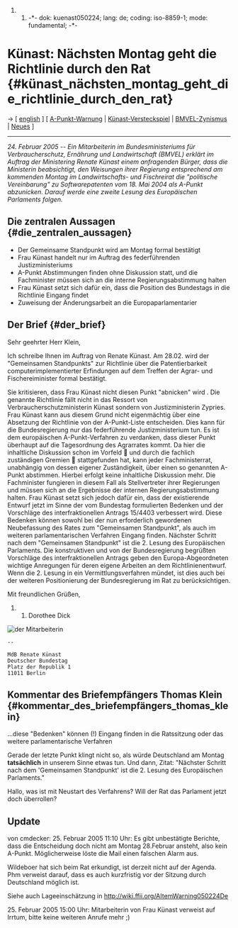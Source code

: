 1.  1.  -\*- dok: kuenast050224; lang: de; coding: iso-8859-1; mode:
        fundamental; -\*-

# Künast: Nächsten Montag geht die Richtlinie durch den Rat {#künast_nächsten_montag_geht_die_richtlinie_durch_den_rat}

-\> \[ [ english](Kuenast050224En "wikilink") \] \[ [
A-Punkt-Warnung](AItemWarning050224De "wikilink") \| [
Künast-Versteckspiel](Kuenast041221De "wikilink") \| [
BMVEL-Zynismus](LtrStark050121De "wikilink") \| [
Neues](SwpatcninoDe "wikilink") \]

------------------------------------------------------------------------

*24. Februar 2005 \-- Ein Mitarbeiterin im Bundesministeriums für
Verbraucherschutz, Ernährung und Landwirtschaft (BMVEL) erklärt im
Auftrag der Ministering Renate Künast einem anfragenden Bürger, dass die
Ministerin beabsichtigt, den Weisungen ihrer Regierung entsprechend am
kommenden Montag im Landwirtschafts- und Fischreirat die \"politische
Vereinbarung\" zu Softwarepatenten vom 18. Mai 2004 als A-Punkt
abzunicken. Darauf werde eine zweite Lesung des Europäischen Parlaments
folgen.*

## Die zentralen Aussagen {#die_zentralen_aussagen}

-   Der Gemeinsame Standpunkt wird am Montag formal bestätigt
-   Frau Künast handelt nur im Auftrag des federführenden
    Justizministeriums
-   A-Punkt Abstimmungen finden ohne Diskussion statt, und die
    Fachminister müssen sich an die interne Regierungsabstimmung halten
-   Frau Künast setzt sich dafür ein, dass die Position des Bundestags
    in die Richtlinie Eingang findet
-   Zuweisung der Änderungsarbeit an die Europaparlamentarier

## Der Brief {#der_brief}

Sehr geehrter Herr Klein,

Ich schreibe Ihnen im Auftrag von Renate Künast. Am 28.02. wird der
\"Gemeinsamen Standpunkts\" zur Richtlinie über die Patentierbarkeit
computerimplementierter Erfindungen auf dem Treffen der Agrar- und
Fischereiminister formal bestätigt.

Sie kritisieren, dass Frau Künast nicht diesen Punkt \"abnicken\" wird .
Die genannte Richtlinie fällt nicht in das Ressort von
Verbraucherschutzministerin Künast sondern von Justizministerin Zypries.
Frau Künast kann aus diesem Grund nicht eigenmächtig über eine Absetzung
der Richtlinie von der A-Punkt-Liste entscheiden. Dies kann für die
Bundesregierung nur das federführende Justizministerium tun. Es ist dem
europäischen A-Punkt-Verfahren zu verdanken, dass dieser Punkt überhaupt
auf die Tagesordnung des Agrarrates kommt. Da hier die inhaltliche
Diskussion schon im Vorfeld  und durch die fachlich zuständigen Gremien
 stattgefunden hat, kann jeder Fachministerrat, unabhängig von dessen
eigener Zuständigkeit, über einen so genannten A-Punkt abstimmen.
Hierbei erfolgt keine inhaltliche Diskussion mehr. Die Fachminister
fungieren in diesem Fall als Stellvertreter ihrer Regierungen und müssen
sich an die Ergebnisse der internen Regierungsabstimmung halten. Frau
Künast setzt sich jedoch dafür ein, dass der existierende Entwurf jetzt
im Sinne der vom Bundestag formulierten Bedenken und der Vorschläge des
interfraktionellen Antrags 15/4403 verbessert wird. Diese Bedenken
können sowohl bei der nun erforderlich gewordenen Neubefassung des Rates
zum \"Gemeinsamen Standpunkt\", als auch im weiteren parlamentarischen
Verfahren Eingang finden. Nächster Schritt nach dem \"Gemeinsamen
Standpunkt\" ist die 2. Lesung des Europäischen Parlaments. Die
konstruktiven und von der Bundesregierung begrüßten Vorschläge des
interfraktionellen Antrags geben den Europa-Abgeordneten wichtige
Anregungen für deren eigene Arbeiten an dem Richtlinienentwurf. Wenn die
2. Lesung in ein Vermittlungsverfahren mündet, ist dies auch bei der
weiteren Positionierung der Bundesregierung im Rat zu berücksichtigen.

Mit freundlichen Grüßen,

1.  1.  Dorothee Dick

![der Mitarbeiterin](Name "wikilink")

`-- `

`MdB Renate Künast`\
`Deutscher Bundestag`\
`Platz der Republik 1`\
`11011 Berlin`

## Kommentar des Briefempfängers Thomas Klein {#kommentar_des_briefempfängers_thomas_klein}

\...diese \"Bedenken\" können (!) Eingang finden in die Ratssitzung oder
das weitere parlamentarische Verfahren

Gerade der letzte Punkt klingt nicht so, als würde Deutschland am Montag
**tatsächlich** in unserem Sinne etwas tun. Und dann, Zitat: \"Nächster
Schritt nach dem \'Gemeinsamen Standpunkt\' ist die 2. Lesung des
Europäischen Parlaments.\"

Hallo, was ist mit Neustart des Verfahrens? Will der Rat das Parlament
jetzt doch überrollen?

## Update

von cmdecker: 25. Februar 2005 11:10 Uhr: Es gibt unbestätigte Berichte,
dass die Entscheidung doch nicht am Montag 28.Februar ansteht, also kein
A-Punkt. Möglicherweise löste die Mail einen falschen Alarm aus.

Wildeboer hat sich beim Rat erkundigt, ist derzeit nicht auf der Agenda.
Phm verweist darauf, dass es auch kurzfristig vor der Sitzung durch
Deutschland möglich ist.

Siehe auch Lageeinschätzung in
<http://wiki.ffii.org/AItemWarning050224De>

25\. Februar 2005 15:00 Uhr: Mitarbeiterin von Frau Künast verweist auf
Irrtum, bitte keine weiteren Anrufe mehr ;)
